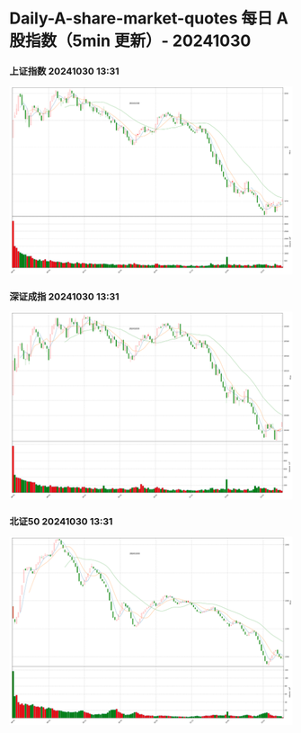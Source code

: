 
# Daily-A-share-market-quotes 每日 A 股指数（5min 更新）- 20241030

### 上证指数 20241030 13:31
![](./fig/2024/10/20241030-sh000001.png)

### 深证成指 20241030 13:31
![](./fig/2024/10/20241030-sz399001.png)

### 北证50 20241030 13:31
![](./fig/2024/10/20241030-bj899050.png)
